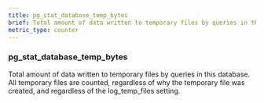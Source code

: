 ```yaml
---
title: pg_stat_database_temp_bytes
brief: Total amount of data written to temporary files by queries in this database. All temporary files are counted, regardless of why the temporary file was created, and regardless of the log_temp_files setting.
metric_type: counter
---
```

### pg_stat_database_temp_bytes

Total amount of data written to temporary files by queries in this database. All temporary files are counted, regardless of why the temporary file was created, and regardless of the log_temp_files setting.